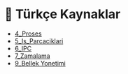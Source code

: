 # 📖 Türkçe Kaynaklar

<!--YPackage.YGitbookIntegration-tarafından-otomatik-oluşturulmuştur-->

- [4_Proses](4_Proses.pdf)
- [5_Is_Parcaciklari](5_Is_Parcaciklari.pdf)
- [6_IPC](6_IPC.pdf)
- [7_Zamalama](7_Zamalama.pdf)
- [9_Bellek Yonetimi](9_Bellek%20Yonetimi.pdf)

<!--YPackage.YGitbookIntegration-tarafından-otomatik-oluşturulmuştur-->
